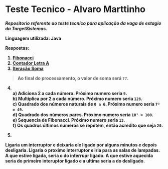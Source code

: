 # Teste Tecnico - Alvaro Marttinho 
<b>

*Repositorio referente ao teste tecnico para aplicação da vaga de estagio da **TargetSistemas**.*

Linguagem utilizada: **Java**

Respostas:

1) [Fibonacci](https://github.com/avinho/teste-tecnico/blob/main/Fibonacci.java)
2) [Contador Letra A](https://github.com/avinho/teste-tecnico/blob/main/ContadorDeLetra.java)
3) [Iteração Soma](https://github.com/avinho/teste-tecnico/blob/main/IteracaoSoma.java)
 > Ao final do processamento, o valor de soma será `77`.
4) \
a) Adiciona 2 a cada número. Próximo numero seria `9`. \
b) Multiplica por 2 a cada número. Próximo numero seria `128`. \
c) Quadrado dos números naturais de `0 a 6`. Próximo numero seria `7² = 49`. \
d) Quadrado dos números pares. Próximo numero seria `10² = 100`. \
e) Sequencia de Fibonacci. Próximo numero seria `13`.\
f) Os quadros últimos números se repetem, então acredito que seja `20`.

5) 
<p> Ligaria um interruptor e deixaria ele ligado por alguns minutos e depois desligaria. Ligaria o proximo interruptor e iria para as salas de lampadas. A que estive ligada, seria o do interrupr ligado. A que estive aquecida seria do primeiro interuptor ligado e a ultima seria a do desligado. </p>
